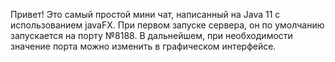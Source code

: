 Привет!
Это самый простой мини чат, написанный на Java 11 с использованием javaFX.
При первом запуске сервера, он по умолчанию запускается на порту №8188.
В дальнейшем, при необходимости значение порта можно изменить в графическом интерфейсе.